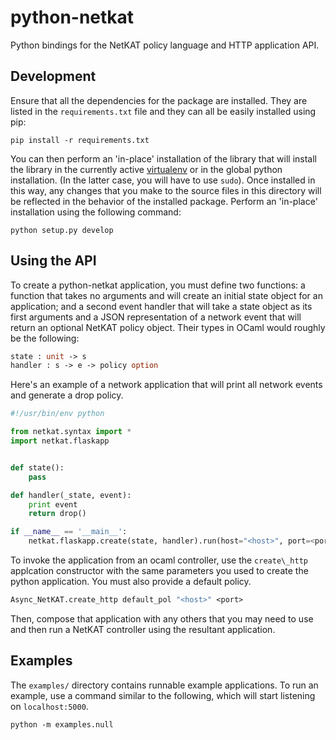 # python-netkat

Python bindings for the NetKAT policy language and HTTP application API.

## Development

Ensure that all the dependencies for the package are installed. They are listed
in the `requirements.txt` file and they can all be easily installed using pip:

```
pip install -r requirements.txt
```

You can then perform an 'in-place' installation of the library that will
install the library in the currently active
[virtualenv](http://virtualenv.readthedocs.org/en/latest/) or in the global
python installation. (In the latter case, you will have to use `sudo`). Once
installed in this way, any changes that you make to the source files in this
directory will be reflected in the behavior of the installed package. Perform
an 'in-place' installation using the following command:

```
python setup.py develop
```

## Using the API

To create a python-netkat application, you must define two functions: a
function that takes no arguments and will create an initial state object for an
application; and a second event handler that will take a state object as its
first arguments and a JSON representation of a network event that will return
an optional NetKAT policy object. Their types in OCaml would roughly be the
following:

```ocaml
state : unit -> s
handler : s -> e -> policy option
```

Here's an example of a network application that will print all network events
and generate a drop policy.

```python
#!/usr/bin/env python

from netkat.syntax import *
import netkat.flaskapp


def state():
    pass

def handler(_state, event):
    print event
    return drop()

if __name__ == '__main__':
    netkat.flaskapp.create(state, handler).run(host="<host>", port=<port>)
```

To invoke the application from an ocaml controller, use the `create\_http`
applcation constructor with the same parameters you used to create the python
application. You must also provide a default policy.

```ocaml
Async_NetKAT.create_http default_pol "<host>" <port>
```

Then, compose that application with any others that you may need to use and
then run a NetKAT controller using the resultant application.

## Examples

The `examples/` directory contains runnable example applications. To run an
example, use a command similar to the following, which will start listening on
`localhost:5000`.

```
python -m examples.null
```
